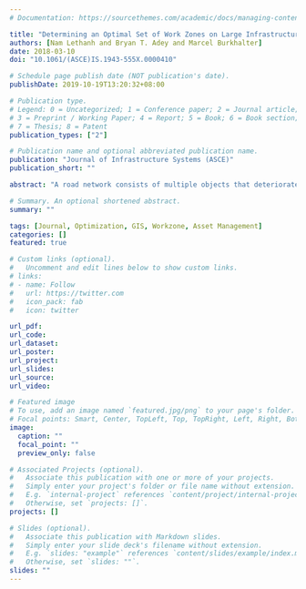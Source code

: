 ```yaml
---
# Documentation: https://sourcethemes.com/academic/docs/managing-content/

title: "Determining an Optimal Set of Work Zones on Large Infrastructure Networks in a GIS Framework"
authors: [Nam Lethanh and Bryan T. Adey and Marcel Burkhalter]
date: 2018-03-10
doi: "10.1061/(ASCE)IS.1943-555X.0000410"

# Schedule page publish date (NOT publication's date).
publishDate: 2019-10-19T13:20:32+08:00

# Publication type.
# Legend: 0 = Uncategorized; 1 = Conference paper; 2 = Journal article;
# 3 = Preprint / Working Paper; 4 = Report; 5 = Book; 6 = Book section;
# 7 = Thesis; 8 = Patent
publication_types: ["2"]

# Publication name and optional abbreviated publication name.
publication: "Journal of Infrastructure Systems (ASCE)"
publication_short: ""

abstract: "A road network consists of multiple objects that deteriorate over time with different speeds of deterioration. In order to provide an adequate level of service over time, these objects will eventually require interventions. As road managers are trying, in general, to maximize the benefit obtained from the road network, it is in their interest to determine intervention programs, which consist of the grouping of interventions in work zones. The determination of optimal intervention programs is relatively complicated when considering single objects, but it becomes even more so when considering multiple objects embedded within a network. The objects to be included in the work zones at each time interval depend on many factors, such as the interventions to be executed on the objects, the maximum allowable length of the work zones, the traffic configurations to be used in the work zones and the available financial resources. Although some initial research in this area has been conducted, none has determined the optimal set of work zones on large infrastructure networks in a geographical information system (GIS) framework, which is necessary in the world of modern infrastructure management. In the work presented in this paper, a GIS-based program was developed to determine optimal intervention programs for large infrastructure networks using a linear optimization model, which can be linked directly to a GIS. The model includes constraints on the amount of available resources, on the length of the work zone, and on the distance between two work zones. A constraint-constructing algorithm is used in order to set up the latter two constraints. The program is illustrated by determining the optimal set of work zones for an example road network similar to the one in the canton of Wallis, Switzerland, including more than 2,000 bridges, tunnels, and road sections."

# Summary. An optional shortened abstract.
summary: ""

tags: [Journal, Optimization, GIS, Workzone, Asset Management]
categories: []
featured: true

# Custom links (optional).
#   Uncomment and edit lines below to show custom links.
# links:
# - name: Follow
#   url: https://twitter.com
#   icon_pack: fab
#   icon: twitter

url_pdf:
url_code:
url_dataset:
url_poster:
url_project:
url_slides:
url_source:
url_video:

# Featured image
# To use, add an image named `featured.jpg/png` to your page's folder.
# Focal points: Smart, Center, TopLeft, Top, TopRight, Left, Right, BottomLeft, Bottom, BottomRight.
image:
  caption: ""
  focal_point: ""
  preview_only: false

# Associated Projects (optional).
#   Associate this publication with one or more of your projects.
#   Simply enter your project's folder or file name without extension.
#   E.g. `internal-project` references `content/project/internal-project/index.md`.
#   Otherwise, set `projects: []`.
projects: []

# Slides (optional).
#   Associate this publication with Markdown slides.
#   Simply enter your slide deck's filename without extension.
#   E.g. `slides: "example"` references `content/slides/example/index.md`.
#   Otherwise, set `slides: ""`.
slides: ""
---
```

